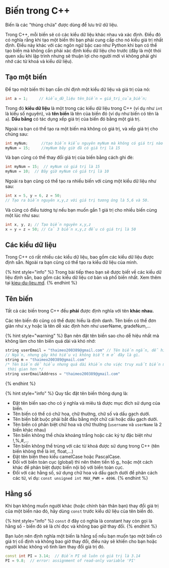 # Biến trong C++

Biến là các "thùng chứa" được dùng để lưu trữ dữ liệu.&#x20;

Trong C++, mỗi biến sẽ có các kiểu dữ liệu khác nhau và xác định. Điều đó có nghĩa rằng khi tạo một biến thì bạn phải cung cấp cho nó kiểu giá trị nhất định. Điều này khác với các ngôn ngữ bậc cao như Python khi bạn có thể tạo biến mà không cần phải xác định kiểu dữ liệu cho trước (đây là một thói quen xấu khi lập trình nhưng sẽ thuận lợi cho người mới vì không phải ghi nhớ các từ khoá và kiểu dữ liệu).

## Tạo một biến

Để tạo một biến thì bạn cần chỉ định một kiểu dữ liệu và giá trị của nó:&#x20;

```cpp
int a = 1;     // kiểu_dữ_liệu tên_biến = giá_trị_của_biến;
```

Trong đó **kiểu dữ liệu** là một trong các kiểu dữ liệu trong C++ (ví dụ như `int` là kiểu số nguyên), và **tên biến** là tên của biến đó (ví dụ như biến có tên là `a`). **Dấu bằng** có tác dụng xếp giá trị của biến đó bằng một giá trị.&#x20;

Ngoài ra bạn có thể tạo ra một biến mà không có giá trị, và xếp giá trị cho chúng sau:&#x20;

```cpp
int myNum;      //tạo biến kiểu nguyên myNum mà không có giá trị nào cả.
myNum = 15;     //myNum bây giờ đã có giá trị là 15
```

Và bạn cũng có thể thay đổi giá trị của biến bằng cách ghi đè:

```cpp
int myNum = 15;  // myNum có giá trị là 15
myNum = 10;  // Bây giờ myNum có giá trị là 10
```

Ngoài ra bạn cũng có thể tạo ra nhiều biến với cùng một kiểu dữ liệu như sau:

```cpp
int x = 5, y = 6, z = 50; 
// Tạo ra biến nguyên x,y,z với giá trị tương ứng là 5,6 và 50.
```

Và cũng có điều tương tự nếu bạn muốn gắn 1 giá trị cho nhiều biến cùng một lúc như sau:

```cpp
int x, y, z; // Tạo biến nguyên x,y,z
x = y = z = 50; // Cả 3 biến x,y,z đều có giá trị là 50
```

## Các kiểu dữ liệu

Trong C++ có rất nhiều các kiểu dữ liệu, bao gồm các kiểu dữ liệu được định sẵn. Ngoài ra bạn cũng có thể tạo ra kiểu dữ liệu của mình.&#x20;

{% hint style="info" %}
Trong bài tiếp theo bạn sẽ được biết về các kiểu dữ liệu định sẵn, bao gồm các kiểu dữ liệu cơ bản và phổ biến nhất. Xem thêm tại [kieu-du-lieu.md](kieu-du-lieu.md "mention").
{% endhint %}

## Tên biến

Tất cả các biến trong C++ đều **phải** được định nghĩa với tên **khác nhau.**

Các tên biến đó cũng có thể được hiểu là định danh. Tên biến có thể đơn giản như x,y hoặc là tên dễ xác định hơn như userName, gradeNum,...

{% hint style="warning" %}
Bạn nên đặt tên biến sao cho dễ hiệu nhất mà không làm cho tên biến quá dài và khó nhớ:

```cpp
string userEmail = "thaimeo200389@gmail.com" // Tên biến ngắn, dễ hiểu.
// Ngắn, nhưng gây khó hiểu vì không biết m ở đây là gì.
string m = "thaimeo200389@gmail.com" 
/* Tên biến dễ hiểu nhưng quá dài khiến cho việc truy xuất biến mất 
 thời gian hơn */
string userEmailAddress = "thaimeo200389@gmail.com" 
```
{% endhint %}

{% hint style="info" %}
Quy tắc đặt tên biến thông dụng là:

* Đặt tên biến sao cho có ý nghĩa và miêu tả được mục đích sử dụng của biến.
* Tên biến có thể có chữ hoa, chữ thường, chữ số và dấu gạch dưới.
* Tên biến bắt buộc phải bắt đầu bằng một chữ cái hoặc dấu gạch dưới.
* Tên biến có phân biệt chữ hoa và chữ thường (`username` và `userName` là 2 biến khác nhau)&#x20;
* Tên biến không thể chứa khoảng trắng hoặc các ký tự đặc biệt như !,%,#,...
* Tên biến không thể trùng với các từ khoá được sử dụng trong C++ (tên biến không thể là int, float,...)&#x20;
* Đặt tên biến theo kiểu camelCase hoặc PascalCase.
* Đối với biến toàn cục (global) thì nên thêm tiền tố g\_ hoặc một cách khác để phân biệt được biến nội bộ với biến toàn cục.&#x20;
* Đối với các hằng số, sử dụng chữ hoa và dấu gạch dưới để phân cách các từ, ví dụ:  `const unsigned int MAX_PWM = 4096`.
{% endhint %}

## Hằng số

Khi bạn không muốn người khác (hoặc chính bản thân bạn) thay đổi giá trị của một biến nào đó, hãy dùng `const` trước kiểu dữ liệu của tên biến đó.&#x20;

{% hint style="info" %}
`const` ở đây có nghĩa là constant hay còn gọi là hằng số - biến đó sẽ là chỉ đọc và không bao giờ thay đổi.&#x20;
{% endhint %}

Bạn luôn nên định nghĩa một biến là hằng số nếu bạn muốn tạo một biến có giá trị cố định và không bao giờ thay đổi, điều này sẽ khiến cho bạn hoặc người khác không vô tình làm thay đổi giá trị đó.

```cpp
const int PI = 3.14;  // Biến PI sẽ luôn có giá trị là 3.14
PI = 9.8;  // error: assignment of read-only variable 'PI' 
```
